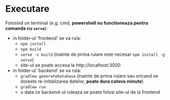 Executare
=========

Folosind un terminal (e.g. cmd, **powershell nu functioneaza pentru comanda cu `serve`**):
- in folder-ul 'frontend' se va rula:
  - `npm install`
  - `npm build`
  - `serve -s build` (inainte de prima rulare este necesar `npm install -g serve`)
  - site-ul se poate accesa la http://localhost:3000
- in folder-ul 'backend' se va rula:
  - `gradlew generateDatabase` (inainte de prima rulare sau oricand se doreste re-initializarea datelor, **poate dura cateva minute**)
  - `gradlew run`
  - o data ce backend-ul ruleaza se poate folosi site-ul de la frontend